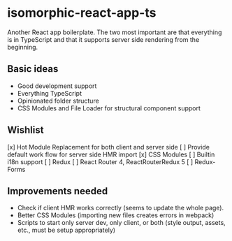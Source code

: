 # isomorphic-react-app-ts

Another React app boilerplate. The two most important are that everything is in TypeScript and that it supports server side rendering from the beginning.

## Basic ideas

- Good development support
- Everything TypeScript
- Opinionated folder structure
- CSS Modules and File Loader for structural component support

## Wishlist

[x] Hot Module Replacement for both client and server side
[ ] Provide default work flow for server side HMR import
[x] CSS Modules
[ ] Builtin i18n support
[ ] Redux
[ ] React Router 4, ReactRouterRedux 5
[ ] Redux-Forms

## Improvements needed

- Check if client HMR works correctly (seems to update the whole page).
- Better CSS Modules (importing new files creates errors in webpack)
- Scripts to start only server dev, only client, or both (style output, assets, etc., must be setup appropriately)
